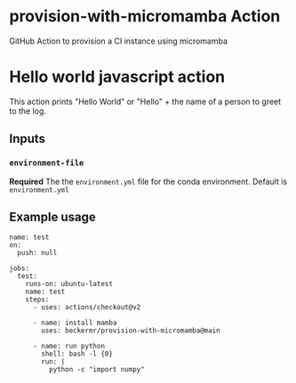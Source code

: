 # provision-with-micromamba Action

GitHub Action to provision a CI instance using micromamba


# Hello world javascript action

This action prints "Hello World" or "Hello" + the name of a person to greet to the log.

## Inputs

### `environment-file`

**Required** The the `environment.yml` file for the conda environment. Default is `environment.yml`

## Example usage

```
name: test
on:
  push: null

jobs:
  test:
    runs-on: ubuntu-latest
    name: test
    steps:
      - uses: actions/checkout@v2

      - name: install mamba
        uses: beckermr/provision-with-micromamba@main

      - name: run python
        shell: bash -l {0}
        run: |
          python -c "import numpy"
```
